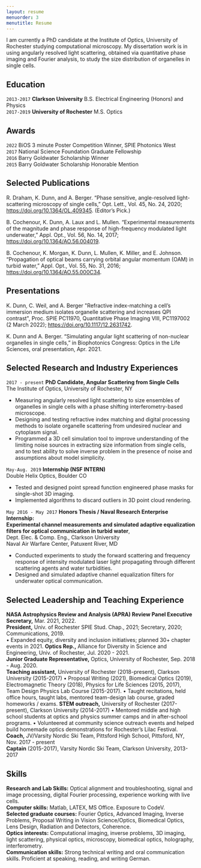 ```yaml
---
layout: resume
menuorder: 3
menutitle: Resume
---
```

I am currently a PhD candidate at the Institute of Optics, University of Rochester studying computational microscopy. My dissertation work is in using angularly resolved light scattering, obtained via quantitative phase imaging and Fourier analysis, to study the size distribution of organelles in single cells.

## Education

`2013-2017`
__Clarkson University__
B.S. Electrical Engineering (Honors) and Physics  
`2017-2019`
__University of Rochester__
M.S. Optics

## Awards
`2022`
BiOS 3 minute Poster Competition Winner, SPIE Photonics West  
`2017`
National Science Foundation Graduate Fellowship  
`2016`
Barry Goldwater Scholarship Winner  
`2015`
Barry Goldwater Scholarship Honorable Mention

## Selected Publications

<!-- A list is also available [online](https://scholar.google.co.uk/citations?user=LTOTl0YAAAAJ) -->

R. Draham, K. Dunn, and A. Berger. “Phase sensitive, angle-resolved light-scattering microscopy of single cells,”
Opt. Lett., Vol. 45, No. 24, 2020; <https://doi.org/10.1364/OL.409345>. (Editor’s Pick.)

B. Cochenour, K. Dunn, A. Laux and L. Mullen. “Experimental measurements of the magnitude and phase
response of high-frequency modulated light underwater,” Appl. Opt., Vol. 56, No. 14, 2017; <https://doi.org/10.1364/AO.56.004019>.

B. Cochenour, K. Morgan, K. Dunn, L. Mullen, K. Miller, and E. Johnson. “Propagation of optical beams carrying
orbital angular momentum (OAM) in turbid water,” Appl. Opt., Vol. 55, No. 31, 2016; <https://doi.org/10.1364/AO.55.000C34>.

## Presentations

K. Dunn, C. Weil, and A. Berger "Refractive index-matching a cell’s immersion medium isolates organelle scattering and increases QPI contrast", Proc. SPIE PC11970, Quantitative Phase Imaging VIII, PC1197002 (2 March 2022); <https://doi.org/10.1117/12.2631742>.

K. Dunn and A. Berger. “Simulating angular light scattering of non-nuclear organelles in single cells,” in
Biophotonics Congress: Optics in the Life Sciences, oral presentation, Apr. 2021.

## Selected Research and Industry Experiences

`2017 - present`
__PhD Candidate, Angular Scattering from Single Cells__  
The Institute of Optics, University of Rochester, NY  
- Measuring angularly resolved light scattering to size ensembles of organelles in single cells with a phase shifting
interferometry-based microscope.
- Designing and testing refractive index matching and digital processing methods to isolate organelle scattering
from undesired nuclear and cytoplasm signal.
- Programmed a 3D cell simulation tool to improve understanding of the limiting noise sources in extracting size
information from single cells, and to test ability to solve inverse problem in the presence of noise and
assumptions about model simplicity.

`May-Aug. 2019`
__Internship (NSF INTERN)__  
Double Helix Optics, Boulder CO  
- Tested and designed point spread function engineered phase masks for single-shot 3D imaging.
- Implemented algorithms to discard outliers in 3D point cloud rendering.

`May 2016 - May 2017`
__Honors Thesis / Naval Research Enterprise Internship:  
Experimental channel measurements and simulated adaptive equalization filters for optical communication in turbid water__,  
Dept. Elec. & Comp. Eng., Clarkson University  
Naval Air Warfare Center, Patuxent River, MD
- Conducted experiments to study the forward scattering and frequency response of intensity modulated laser light
propagating through different scattering agents and water turbidities.
- Designed and simulated adaptive channel equalization filters for underwater optical communication.

## Selected Leadership and Teaching Experience
__NASA Astrophysics Review and Analysis (APRA) Review Panel Executive Secretary,__ Mar. 2021, 2022.  
__President,__ Univ. of Rochester SPIE Stud. Chap., 2021; Secretary, 2020; Communications, 2019.  
• Expanded equity, diversity and inclusion initiatives; planned 30+ chapter events in 2021.
__Optics Rep.,__ Alliance for Diversity in Science and Engineering, Univ. of Rochester, Jul. 2020 - 2021.  
__Junior Graduate Representative,__ Optics, University of Rochester, Sep. 2018 - Aug. 2020.  
__Teaching assistant,__ University of Rochester (2018-present), Clarkson University (2015-2017)
• Proposal Writing (2021), Biomedical Optics (2019), Electromagnetic Theory (2018), Physics for Life Sciences
(2015, 2017), Team Design Physics Lab Course (2015-2017).
• Taught recitations, held office hours, taught labs, mentored team-design lab course, graded homeworks / exams.
__STEM outreach,__ University of Rochester (2017-present), Clarkson University (2014-2017)
• Mentored middle and high school students at optics and physics summer camps and in after-school programs.
• Volunteered at community science outreach events and helped build homemade optics demonstrations for
Rochester’s Lilac Festival.  
__Coach,__ JV/Varsity Nordic Ski Team, Pittsford High School, Pittsford, NY, Nov. 2017 - present  
__Captain__ (2015-2017), Varsity Nordic Ski Team, Clarkson University, 2013-2017


## Skills
__Research and Lab Skills:__ Optical alignment and troubleshooting, signal and image processing, digital Fourier
processing, experience working with live cells.  
__Computer skills:__ Matlab, LATEX, MS Office. Exposure to CodeV.  
__Selected graduate courses:__ Fourier Optics, Advanced Imaging, Inverse Problems, Proposal Writing in Vision
Science/Optics, Biomedical Optics, Lens Design, Radiation and Detectors, Coherence.  
__Optics interests:__ Computational imaging, inverse problems, 3D imaging, light scattering, physical optics,
microscopy, biomedical optics, holography, interferometry.  
__Communication skills:__ Strong technical writing and oral communication skills. Proficient at speaking, reading,
and writing German.

<!-- ### Footer

Last updated: April 2022 -->


